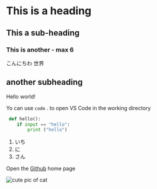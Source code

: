 # This is a heading
## This a sub-heading
### This is another  - max 6

こんにちわ 世界

## another subheading

Hello world!

Yo can use `code` . to open VS Code in the working directory

```py
 def hello():
    if input == "hello":
        print ("hello")
```


1. いち
2. に
3. さん

Open the [Github](http://github.com/) home page


![cute pic of cat](https://placekitten.com/200/200)